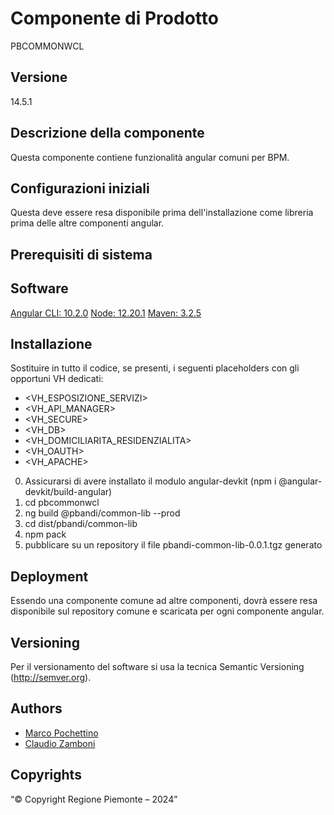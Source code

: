 # Componente di Prodotto
PBCOMMONWCL

## Versione
14.5.1

## Descrizione della componente
Questa componente contiene funzionalità angular comuni per BPM.

## Configurazioni iniziali
Questa deve essere resa disponibile prima dell'installazione come libreria prima delle altre componenti angular.

## Prerequisiti di sistema

## Software
[Angular CLI: 10.2.0](https://angular.io)
[Node: 12.20.1](https://nodejs.org)
[Maven: 3.2.5](https://maven.apache.org)

## Installazione
Sostituire in tutto il codice, se presenti, i seguenti placeholders con gli opportuni VH dedicati:
* <VH_ESPOSIZIONE_SERVIZI>
* <VH_API_MANAGER>
* <VH_SECURE>
* <VH_DB>
* <VH_DOMICILIARITA_RESIDENZIALITA>
* <VH_OAUTH>
* <VH_APACHE>

0. Assicurarsi di avere installato il modulo angular-devkit (npm i @angular-devkit/build-angular)
1. cd pbcommonwcl
2. ng build @pbandi/common-lib --prod
3. cd dist/pbandi/common-lib
4. npm pack
5. pubblicare su un repository il file pbandi-common-lib-0.0.1.tgz generato 

## Deployment
Essendo una componente comune ad altre componenti, dovrà essere resa disponibile sul repository comune e scaricata per ogni componente angular.

## Versioning
Per il versionamento del software si usa la tecnica Semantic Versioning (http://semver.org).

## Authors
* [Marco Pochettino](mailto:marco.pochettino@csi.it)
* [Claudio Zamboni](mailto:claudio.zamboni@csi.it)

## Copyrights
“© Copyright Regione Piemonte – 2024”
